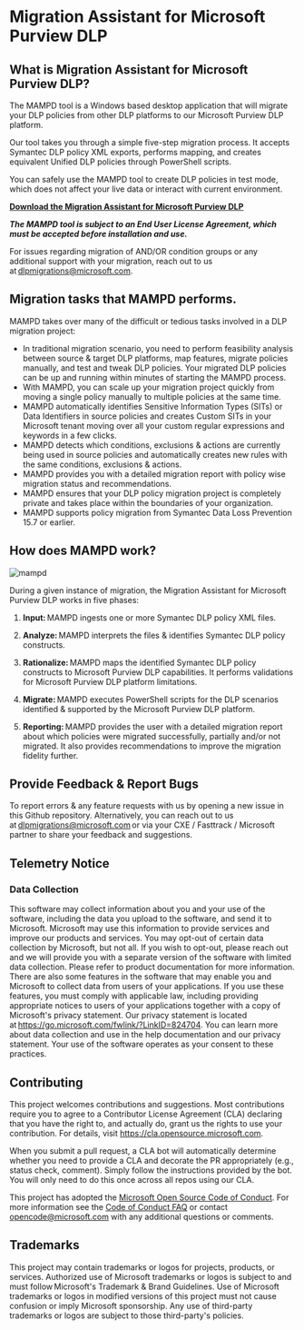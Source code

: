 # Migration Assistant for Microsoft Purview DLP 


## What is Migration Assistant for Microsoft Purview DLP? 

The MAMPD tool is a Windows based desktop application that will migrate your DLP policies from other DLP platforms to our Microsoft Purview DLP platform. 

Our tool takes you through a simple five-step migration process. It accepts Symantec DLP policy XML exports, performs mapping, and creates equivalent Unified DLP policies through PowerShell scripts. 

You can safely use the MAMPD tool to create DLP policies in test mode, which does not affect your live data or interact with current environment. 

[**Download the Migration Assistant for Microsoft Purview DLP**](https://aka.ms/DownloadMAMD)

 _**The MAMPD tool is subject to an End User License Agreement, which must be accepted before installation and use.**_

For issues regarding migration of AND/OR condition groups or any additional support with your migration, reach out to us at dlpmigrations@microsoft.com. 

## Migration tasks that MAMPD performs. 

MAMPD takes over many of the difficult or tedious tasks involved in a DLP migration project: 

-	In traditional migration scenario, you need to perform feasibility analysis between source & target DLP platforms, map features, migrate policies manually, and test and tweak DLP policies. Your migrated DLP policies can be up and running within minutes of starting the MAMPD process. 
-	With MAMPD, you can scale up your migration project quickly from moving a single policy manually to multiple policies at the same time. 
-	MAMPD automatically identifies Sensitive Information Types (SITs) or Data Identifiers in source policies and creates Custom SITs in your Microsoft tenant moving over all your custom regular expressions and keywords in a few clicks. 
-	MAMPD detects which conditions, exclusions & actions are currently being used in source policies and automatically creates new rules with the same conditions, exclusions & actions. 
-	MAMPD provides you with a detailed migration report with policy wise migration status and recommendations. 
-	MAMPD ensures that your DLP policy migration project is completely private and takes place within the boundaries of your organization. 
-	MAMPD supports policy migration from Symantec Data Loss Prevention 15.7 or earlier. 


## How does MAMPD work? 
  
  ![mampd](https://user-images.githubusercontent.com/69503744/208310804-c6d25776-122f-4c97-85ae-6c363963dc2c.png)

During a given instance of migration, the Migration Assistant for Microsoft Purview DLP works in five phases: 

1.	**Input:** MAMPD ingests one or more Symantec DLP policy XML files. 

2.	**Analyze:** MAMPD interprets the files & identifies Symantec DLP policy constructs. 

3.	**Rationalize:** MAMPD maps the identified Symantec DLP policy constructs to Microsoft Purview DLP capabilities. It performs validations for Microsoft Purview DLP platform limitations. 

4.	**Migrate:** MAMPD executes PowerShell scripts for the DLP scenarios identified & supported by the Microsoft Purview DLP platform. 

5.	**Reporting:** MAMPD provides the user with a detailed migration report about which policies were migrated successfully, partially and/or not migrated. It also provides recommendations to improve the migration fidelity further. 

## Provide Feedback & Report Bugs 

To report errors & any feature requests with us by opening a new issue in this Github repository. Alternatively, you can reach out to us at dlpmigrations@microsoft.com or via your CXE / Fasttrack / Microsoft partner to share your feedback and suggestions. 

## Telemetry Notice 

### Data Collection 
This software may collect information about you and your use of the software, including the data you upload to the software, and send it to Microsoft. Microsoft may use this information to provide services and improve our products and services. You may opt-out of certain data collection by Microsoft, but not all.  If you wish to opt-out, please reach out and we will provide you with a separate version of the software with limited data collection.  Please refer to product documentation for more information. There are also some features in the software that may enable you and Microsoft to collect data from users of your applications. If you use these features, you must comply with applicable law, including providing appropriate notices to users of your applications together with a copy of Microsoft's privacy statement. Our privacy statement is located at https://go.microsoft.com/fwlink/?LinkID=824704. You can learn more about data collection and use in the help documentation and our privacy statement. Your use of the software operates as your consent to these practices. 

## Contributing 

This project welcomes contributions and suggestions.  Most contributions require you to agree to a
Contributor License Agreement (CLA) declaring that you have the right to, and actually do, grant us
the rights to use your contribution. For details, visit https://cla.opensource.microsoft.com.

When you submit a pull request, a CLA bot will automatically determine whether you need to provide
a CLA and decorate the PR appropriately (e.g., status check, comment). Simply follow the instructions
provided by the bot. You will only need to do this once across all repos using our CLA.

This project has adopted the [Microsoft Open Source Code of Conduct](https://opensource.microsoft.com/codeofconduct/).
For more information see the [Code of Conduct FAQ](https://opensource.microsoft.com/codeofconduct/faq/) or
contact [opencode@microsoft.com](mailto:opencode@microsoft.com) with any additional questions or comments.

## Trademarks 

This project may contain trademarks or logos for projects, products, or services. Authorized use of Microsoft trademarks or logos is subject to and must follow Microsoft's Trademark & Brand Guidelines. Use of Microsoft trademarks or logos in modified versions of this project must not cause confusion or imply Microsoft sponsorship. Any use of third-party trademarks or logos are subject to those third-party's policies. 
 

